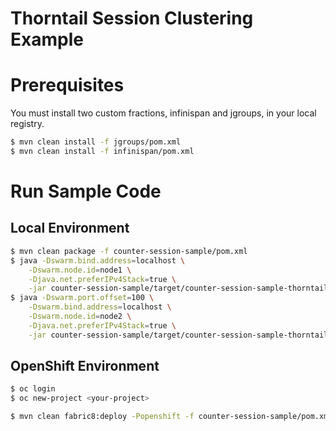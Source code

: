 # Thorntail Session Clustering Example

# Prerequisites

You must install two custom fractions, infinispan and jgroups, in your local registry.

```bash
$ mvn clean install -f jgroups/pom.xml
$ mvn clean install -f infinispan/pom.xml
```

# Run Sample Code

## Local Environment

```bash
$ mvn clean package -f counter-session-sample/pom.xml
$ java -Dswarm.bind.address=localhost \
	-Dswarm.node.id=node1 \
	-Djava.net.preferIPv4Stack=true \
	-jar counter-session-sample/target/counter-session-sample-thorntail.jar
$ java -Dswarm.port.offset=100 \
	-Dswarm.bind.address=localhost \
	-Dswarm.node.id=node2 \
	-Djava.net.preferIPv4Stack=true \
	-jar counter-session-sample/target/counter-session-sample-thorntail.jar

```
## OpenShift Environment

```bash
$ oc login
$ oc new-project <your-project>

$ mvn clean fabric8:deploy -Popenshift -f counter-session-sample/pom.xml
```